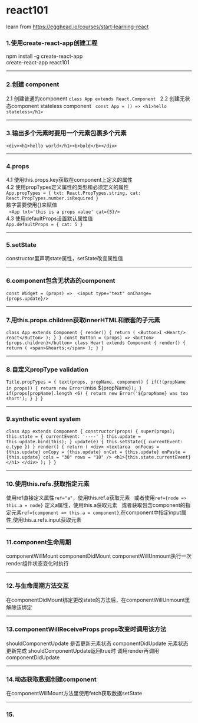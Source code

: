 # react101
learn from <https://egghead.io/courses/start-learning-react>

### 1.使用create-react-app创建工程    
npm install -g create-react-app  
create-react-app react101

***
### 2.创建 component
2.1 创建普通的component `class App extends React.Component`    
2.2 创建无状态component stateless component   
`const App = () => <h1>hello stateless</h1>`

***
### 3.输出多个元素时要用一个元素包裹多个元素
`<div><h1>hello world</h1><b>bold</b></div>`
 
 ***
 ### 4.props
 4.1 使用this.props.key获取在component上定义的属性  
 4.2 使用propTypes定义属性的类型和必须定义的属性  
 `App.propTypes = {
  txt: React.PropTypes.string,
  cat: React.PropTypes.number.isRequired
}`  
   数字需要使用{}来赋值  
   `<App txt='this is a props value' cat={5}/>`  
 4.3 使用defaultProps设置默认属性值  
 `App.defaultProps = {
  cat: 5
}`

***
### 5.setState
constructor里声明state属性，setState改变属性值

***
### 6.component包含无状态的component
`const Widget = (props) => 
  <input type="text" onChange={props.update}/>`
  
***
### 7.用this.props.children获取innerHTML和嵌套的子元素
`class App extends Component {
  render() {
    return (
      <Button>I <Heart/> react</Button>
    );
  }
}
const Button = (props) => <button>{props.children}</button>
class Heart extends Component {
  render() {
    return (
      <span>&hearts;</span>
    );
  }
}`

***
### 8.自定义propType validation
`Title.propTypes = {
  text(props, propName, component) {
    if(!(propName in props)) {
      return new Error(`miss ${propName}`);
    }
    if(props[propName].length <6) {
      return new Error('${propName} was too short');
    }
  }
}`

***
### 9.synthetic event system
`class App extends Component {
  constructor(props) {
    super(props);
    this.state = {
      currentEvent: '----'
    }
    this.update = this.update.bind(this);
  }
  update(e) {
    this.setState({
      currentEvent: e.type
    })
  }
  render() {
    return (
      <div>
        <textarea 
          onFocus = {this.update}
          onCopy = {this.update}
          onCut = {this.update}
          onPaste = {this.update}
          cols = "30"
          rows = "10"
        />
        <h1>{this.state.currentEvent}</h1>
      </div>
    );
  }
}`

***
### 10.使用this.refs.获取指定元素
使用ref直接定义属性`ref="a"`，使用this.ref.a获取元素  
或者使用`ref={node => this.a = node}` 定义a属性，使用this.a获取元素  
或者获取包含component的指定元素`ref={component => this.a = component}`,在component中指定input属性,使用this.a.refs.input获取元素

***
### 11.component生命周期
componentWillMount componentDidMount componentWillUnmount执行一次  render组件状态变化时执行

***
### 12.与生命周期方法交互
在componentDidMount绑定更改state的方法后，在componentWillUnmount里解除该绑定

***
### 13.componentWillReceiveProps props改变时调用该方法
shouldComponentUpdate 是否更新元素状态
componentDidUpdate 元素状态更新完成 shouldComponentUpdate返回true时 调用render再调用componentDidUpdate

***
### 14.动态获取数据创建component
在componentWillMount方法里使用fetch获取数据setState

***
### 15.

